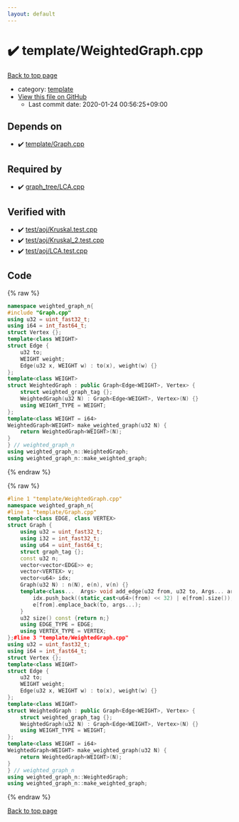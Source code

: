 ```yaml
---
layout: default
---
```


<!-- mathjax config similar to math.stackexchange -->
<script type="text/javascript" async
  src="https://cdnjs.cloudflare.com/ajax/libs/mathjax/2.7.5/MathJax.js?config=TeX-MML-AM_CHTML">
</script>
<script type="text/x-mathjax-config">
  MathJax.Hub.Config({
    TeX: { equationNumbers: { autoNumber: "AMS" }},
    tex2jax: {
      inlineMath: [ ['$','$'] ],
      processEscapes: true
    },
    "HTML-CSS": { matchFontHeight: false },
    displayAlign: "left",
    displayIndent: "2em"
  });
</script>

<script type="text/javascript" src="https://cdnjs.cloudflare.com/ajax/libs/jquery/3.4.1/jquery.min.js"></script>
<script src="https://cdn.jsdelivr.net/npm/jquery-balloon-js@1.1.2/jquery.balloon.min.js" integrity="sha256-ZEYs9VrgAeNuPvs15E39OsyOJaIkXEEt10fzxJ20+2I=" crossorigin="anonymous"></script>
<script type="text/javascript" src="../../assets/js/copy-button.js"></script>
<link rel="stylesheet" href="../../assets/css/copy-button.css" />


# :heavy_check_mark: template/WeightedGraph.cpp

<a href="../../index.html">Back to top page</a>

* category: <a href="../../index.html#66f6181bcb4cff4cd38fbc804a036db6">template</a>
* <a href="{{ site.github.repository_url }}/blob/master/template/WeightedGraph.cpp">View this file on GitHub</a>
    - Last commit date: 2020-01-24 00:56:25+09:00




## Depends on

* :heavy_check_mark: <a href="Graph.cpp.html">template/Graph.cpp</a>


## Required by

* :heavy_check_mark: <a href="../graph_tree/LCA.cpp.html">graph_tree/LCA.cpp</a>


## Verified with

* :heavy_check_mark: <a href="../../verify/test/aoj/Kruskal.test.cpp.html">test/aoj/Kruskal.test.cpp</a>
* :heavy_check_mark: <a href="../../verify/test/aoj/Kruskal_2.test.cpp.html">test/aoj/Kruskal_2.test.cpp</a>
* :heavy_check_mark: <a href="../../verify/test/aoj/LCA.test.cpp.html">test/aoj/LCA.test.cpp</a>


## Code

<a id="unbundled"></a>
{% raw %}
```cpp
namespace weighted_graph_n{
#include "Graph.cpp"
using u32 = uint_fast32_t;
using i64 = int_fast64_t;
struct Vertex {};
template<class WEIGHT>
struct Edge {
	u32 to;
	WEIGHT weight;
	Edge(u32 x, WEIGHT w) : to(x), weight(w) {}
};
template<class WEIGHT>
struct WeightedGraph : public Graph<Edge<WEIGHT>, Vertex> {
	struct weighted_graph_tag {};
	WeightedGraph(u32 N) : Graph<Edge<WEIGHT>, Vertex>(N) {}
	using WEIGHT_TYPE = WEIGHT;
};
template<class WEIGHT = i64>
WeightedGraph<WEIGHT> make_weighted_graph(u32 N) {
	return WeightedGraph<WEIGHT>(N);
}
} // weighted_graph_n
using weighted_graph_n::WeightedGraph;
using weighted_graph_n::make_weighted_graph;
```
{% endraw %}

<a id="bundled"></a>
{% raw %}
```cpp
#line 1 "template/WeightedGraph.cpp"
namespace weighted_graph_n{
#line 1 "template/Graph.cpp"
template<class EDGE, class VERTEX>
struct Graph {
	using u32 = uint_fast32_t;
	using i32 = int_fast32_t;
	using u64 = uint_fast64_t;
	struct graph_tag {};
	const u32 n;
	vector<vector<EDGE>> e;
	vector<VERTEX> v;
	vector<u64> idx;
	Graph(u32 N) : n(N), e(n), v(n) {}
	template<class...  Args> void add_edge(u32 from, u32 to, Args... args) {
		idx.push_back((static_cast<u64>(from) << 32) | e[from].size());
		e[from].emplace_back(to, args...);
	}
	u32 size() const {return n;}
	using EDGE_TYPE = EDGE;
	using VERTEX_TYPE = VERTEX;
};#line 3 "template/WeightedGraph.cpp"
using u32 = uint_fast32_t;
using i64 = int_fast64_t;
struct Vertex {};
template<class WEIGHT>
struct Edge {
	u32 to;
	WEIGHT weight;
	Edge(u32 x, WEIGHT w) : to(x), weight(w) {}
};
template<class WEIGHT>
struct WeightedGraph : public Graph<Edge<WEIGHT>, Vertex> {
	struct weighted_graph_tag {};
	WeightedGraph(u32 N) : Graph<Edge<WEIGHT>, Vertex>(N) {}
	using WEIGHT_TYPE = WEIGHT;
};
template<class WEIGHT = i64>
WeightedGraph<WEIGHT> make_weighted_graph(u32 N) {
	return WeightedGraph<WEIGHT>(N);
}
} // weighted_graph_n
using weighted_graph_n::WeightedGraph;
using weighted_graph_n::make_weighted_graph;
```
{% endraw %}

<a href="../../index.html">Back to top page</a>

